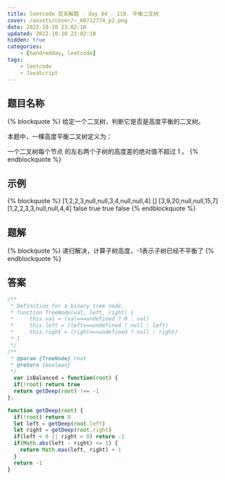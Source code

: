 ```yaml
---
title: leetcode 百天解题 - day 84 - 110. 平衡二叉树
cover: /assets/cover/~_60712774_p2.png
date: 2022-10-10 23:02:10
updated: 2022-10-10 23:02:10
hidden: true
categories:
    - [handredday, leetcode]
tags:
    - leetcode
    - JavaScript
---
```


## 题目名称

{% blockquote %}
给定一个二叉树，判断它是否是高度平衡的二叉树。

本题中，一棵高度平衡二叉树定义为：

一个二叉树每个节点 的左右两个子树的高度差的绝对值不超过 1 。
{% endblockquote %}

## 示例

{% blockquote %}
[1,2,2,3,null,null,3,4,null,null,4]
[]
[3,9,20,null,null,15,7]
[1,2,2,3,3,null,null,4,4]
false
true
true
false
{% endblockquote %}


## 题解


{% blockquote %}
递归解决，计算子树高度，-1表示子树已经不平衡了
{% endblockquote %}

## 答案

~~~js
/**
 * Definition for a binary tree node.
 * function TreeNode(val, left, right) {
 *     this.val = (val===undefined ? 0 : val)
 *     this.left = (left===undefined ? null : left)
 *     this.right = (right===undefined ? null : right)
 * }
 */
/**
 * @param {TreeNode} root
 * @return {boolean}
 */
  var isBalanced = function(root) {
  if(!root) return true
  return getDeep(root) !== -1
};

function getDeep(root) {
  if(!root) return 0
  let left = getDeep(root.left)
  let right = getDeep(root.right)
  if(left < 0 || right < 0) return -1
  if(Math.abs(left - right) <= 1) {
    return Math.max(left, right) + 1
  }
  return -1
}
~~~